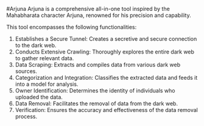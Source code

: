 #Arjuna
Arjuna is a comprehensive all-in-one tool inspired by the Mahabharata character Arjuna, renowned for his precision and capability. 

This tool encompasses the following functionalities:
1. Establishes a Secure Tunnel: Creates a secretive and secure connection to the dark web.
2. Conducts Extensive Crawling: Thoroughly explores the entire dark web to gather relevant data.
3. Data Scraping: Extracts and compiles data from various dark web sources.
4. Categorization and Integration: Classifies the extracted data and feeds it into a model for analysis.
5. Owner Identification: Determines the identity of individuals who uploaded the data.
6. Data Removal: Facilitates the removal of data from the dark web.
7. Verification: Ensures the accuracy and effectiveness of the data removal process.

